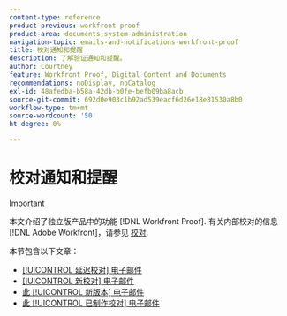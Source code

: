 ```yaml
---
content-type: reference
product-previous: workfront-proof
product-area: documents;system-administration
navigation-topic: emails-and-notifications-workfront-proof
title: 校对通知和提醒
description: 了解验证通知和提醒。
author: Courtney
feature: Workfront Proof, Digital Content and Documents
recommendations: noDisplay, noCatalog
exl-id: 48afedba-b58a-42db-b0fe-befb09ba8acb
source-git-commit: 692d0e903c1b92ad539eacf6d26e18e81530a8b0
workflow-type: tm+mt
source-wordcount: '50'
ht-degree: 0%

---
```


# 校对通知和提醒

>[!IMPORTANT]
>
>本文介绍了独立版产品中的功能 [!DNL Workfront Proof]. 有关内部校对的信息 [!DNL Adobe Workfront]，请参见 [校对](../../../review-and-approve-work/proofing/proofing.md).

本节包含以下文章：

* [[!UICONTROL 延迟校对] 电子邮件](../../../workfront-proof/wp-emailsntfctns/proof-notifications-and-reminders/late-proof-email.md)
* [[!UICONTROL 新校对] 电子邮件](../../../workfront-proof/wp-emailsntfctns/proof-notifications-and-reminders/new-proof-email.md)
* [此 [!UICONTROL 新版本] 电子邮件](../../../workfront-proof/wp-emailsntfctns/proof-notifications-and-reminders/new-version-email.md)
* [此 [!UICONTROL 已制作校对] 电子邮件](../../../workfront-proof/wp-emailsntfctns/proof-notifications-and-reminders/proof-made-email.md)
